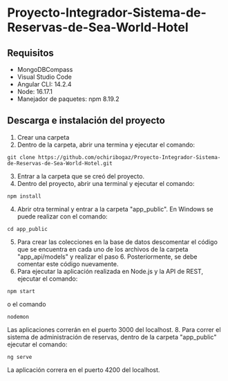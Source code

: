 # Proyecto-Integrador-Sistema-de-Reservas-de-Sea-World-Hotel

## Requisitos
* MongoDBCompass
* Visual Studio Code
* Angular CLI: 14.2.4
* Node: 16.17.1
* Manejador de paquetes: npm 8.19.2

## Descarga e instalación del proyecto
1. Crear una carpeta
2. Dentro de la carpeta, abrir una termina y ejecutar el comando:
```
git clone https://github.com/ochiribogaz/Proyecto-Integrador-Sistema-de-Reservas-de-Sea-World-Hotel.git
```
3. Entrar a la carpeta que se creó del proyecto.
3. Dentro del proyecto, abrir una terminal y ejecutar el comando:
```
npm install
```
4. Abrir otra terminal y entrar a la carpeta "app_public". En Windows se puede realizar con el comando:
```
cd app_public
```
5. Para crear las colecciones en la base de datos descomentar el código que se encuentra en cada uno de los archivos de la carpeta "app_api/models" y realizar el paso 6. Posteriormente, se debe comentar este código nuevamente.
7. Para ejecutar la aplicación realizada en Node.js y la API de REST, ejecutar el comando:
```
npm start
```
o el comando
```
nodemon
```
Las aplicaciones correrán en el puerto 3000 del localhost.
8. Para correr el sistema de administración de reservas, dentro de la carpeta "app_public" ejecutar el comando:
```
ng serve
```
La aplicación correra en el puerto 4200 del localhost.
